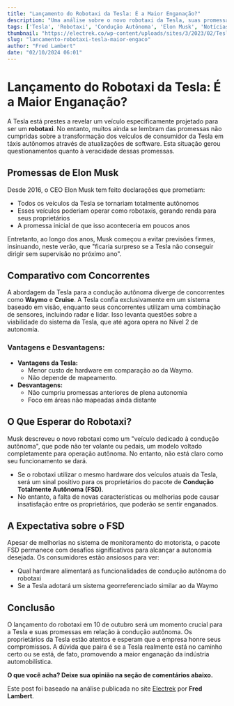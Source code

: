 ```yaml
---
title: "Lançamento do Robotaxi da Tesla: É a Maior Enganação?"
description: "Uma análise sobre o novo robotaxi da Tesla, suas promessas e expectativas em relação à condução autônoma."
tags: ['Tesla', 'Robotaxi', 'Condução Autônoma', 'Elon Musk', 'Notícias de Carros Elétricos']
thumbnail: "https://electrek.co/wp-content/uploads/sites/3/2023/02/Tesla-Full-Self-Driving-Beta-smear-campaign.jpg?quality=82&strip=all&w=1600"
slug: "lancamento-robotaxi-tesla-maior-engaco"
author: "Fred Lambert"
date: "02/10/2024 06:01"
---
```


# Lançamento do Robotaxi da Tesla: É a Maior Enganação?

A Tesla está prestes a revelar um veículo especificamente projetado para ser um **robotaxi**. No entanto, muitos ainda se lembram das promessas não cumpridas sobre a transformação dos veículos de consumidor da Tesla em táxis autônomos através de atualizações de software. Esta situação gerou questionamentos quanto à veracidade dessas promessas.  

## Promessas de Elon Musk 

Desde 2016, o CEO Elon Musk tem feito declarações que prometiam:

- Todos os veículos da Tesla se tornariam totalmente autônomos 
- Esses veículos poderiam operar como robotaxis, gerando renda para seus proprietários 
- A promessa inicial de que isso aconteceria em poucos anos

Entretanto, ao longo dos anos, Musk começou a evitar previsões firmes, insinuando, neste verão, que "ficaria surpreso se a Tesla não conseguir dirigir sem supervisão no próximo ano".

## Comparativo com Concorrentes 

A abordagem da Tesla para a condução autônoma diverge de concorrentes como **Waymo** e **Cruise**. A Tesla confia exclusivamente em um sistema baseado em visão, enquanto seus concorrentes utilizam uma combinação de sensores, incluindo radar e lidar. Isso levanta questões sobre a viabilidade do sistema da Tesla, que até agora opera no Nível 2 de autonomia.

### Vantagens e Desvantagens:
- **Vantagens da Tesla:**
  - Menor custo de hardware em comparação ao da Waymo.
  - Não depende de mapeamento.
- **Desvantagens:**
  - Não cumpriu promessas anteriores de plena autonomia 
  - Foco em áreas não mapeadas ainda distante

## O Que Esperar do Robotaxi?

Musk descreveu o novo robotaxi como um "veículo dedicado à condução autônoma", que pode não ter volante ou pedais, um modelo voltado completamente para operação autônoma. No entanto, não está claro como seu funcionamento se dará. 

- Se o robotaxi utilizar o mesmo hardware dos veículos atuais da Tesla, será um sinal positivo para os proprietários do pacote de **Condução Totalmente Autônoma (FSD)**.  
- No entanto, a falta de novas características ou melhorias pode causar insatisfação entre os proprietários, que poderão se sentir enganados.

## A Expectativa sobre o FSD

Apesar de melhorias no sistema de monitoramento do motorista, o pacote FSD permanece com desafios significativos para alcançar a autonomia desejada. Os consumidores estão ansiosos para ver:

- Qual hardware alimentará as funcionalidades de condução autônoma do robotaxi
- Se a Tesla adotará um sistema georreferenciado similar ao da Waymo

## Conclusão

O lançamento do robotaxi em 10 de outubro será um momento crucial para a Tesla e suas promessas em relação à condução autônoma. Os proprietários da Tesla estão atentos e esperam que a empresa honre seus compromissos. A dúvida que paira é se a Tesla realmente está no caminho certo ou se está, de fato, promovendo a maior enganação da indústria automobilística.

**O que você acha? Deixe sua opinião na seção de comentários abaixo.**  

Este post foi baseado na análise publicada no site [Electrek](https://electrek.co/2024/10/01/teslas-robotaxi-unveiling-is-it-the-biggest-bait-and-switch/) por **Fred Lambert**.